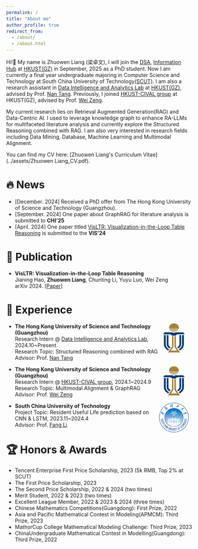 ```yaml
---
permalink: /
title: "About me"
author_profile: true
redirect_from: 
  - /about/
  - /about.html
---
```

Hi!👋 My name is Zhuowen Liang (梁卓文), I will join the [DSA](https://dsa.hkust-gz.edu.cn/), [Information Hub](https://infh.hkust-gz.edu.cn/) at [HKUST(GZ)](https://www.hkust-gz.edu.cn/) in September, 2025 as a PhD student.
Now I am currently a final year undergraduate majoring in Computer Science and Technology at South China University of Technology[(SCUT)](https://www.scut.edu.cn). 
I am also a research assistant in [Data Intelligence and Analytics Lab](https://github.com/HKUSTDial/) at [HKUST(GZ)](https://www.hkust-gz.edu.cn/), advised by Prof. [Nan Tang](https://nantang.github.io/). 
Previously, I joined [HKUST-CIVAL group](https://hkust-cival.com/) at HKUST(GZ), advised by Prof. [Wei Zeng](https://zeng-wei.com/).


My current research lies on Retrieval Augmented Generation(RAG) and Data-Centric AI. I used to leverage knowledge graph to enhance RA-LLMs for multifaceted literature analysis and currently explore the Structured Reasoning combined with RAG. I am also very interested in research fields including Data Mining, Database, Machine Learning and Multimodal Alignment.

<!-- am exploring graph based RAG assisted with Large Language Models to support scientific literature QA tasks.  -->

You can find my CV here: [Zhuowen Liang's Curriculum Vitae](../assets/Zhuowen Liang_CV.pdf).



# 🔥 News
- [December. 2024] Received a PhD offer from The Hong Kong University of Science and Technology (Guangzhou).
- [September. 2024] One paper about GraphRAG for literature analysis is submitted to **CHI'25**
- [April. 2024] One paper titled [VisLTR: Visualization-in-the-Loop Table Reasoning](https://arxiv.org/abs/2406.03753) is submitted to the **VIS'24**




# 📑 Publication
- **VisLTR: Visualization-in-the-Loop Table Reasoning** <br>
  Jianing Hao, **Zhuowen Liang**, Chunting Li, Yuyu Luo, Wei Zeng <br>
  arXiv 2024. [[Paper](https://arxiv.org/abs/2406.03753)]

# 🔎 Experience
  <p>
    <img src="images/HKUST.png" alt="HKUST" style="float: right; margin-right: 20px;; width: 60px; height: 80px;">
  </p>

- **The Hong Kong University of Science and Technology (Guangzhou)** <br>
  Research Intern @ [Data Intelligence and Analytics Lab](https://github.com/HKUSTDial/), 2024.10~Present <br>
  Research Topic: Structured Reasoning combined with RAG <br>
  Advisor: Prof. [Nan Tang](https://nantang.github.io/)

  <p>
    <img src="images/HKUST.png" alt="HKUST" style="float: right; margin-right: 20px;; width: 60px; height: 80px;">
  </p>
- **The Hong Kong University of Science and Technology (Guangzhou)** <br>
  Research Intern @ [HKUST-CIVAL group](https://hkust-cival.com/), 2024.1~2024.9 <br>
  Research Topic: Multimodal Alignment & GraphRAG <br>
  Advisor: Prof. [Wei Zeng](https://zeng-wei.com/)

  <p>
    <img src="images/SCUT.png" alt="SCUT" style="float: right; margin-right: 10px;; width: 80px; height: 80px;">
  </p>
- **South China University of Technology** <br>
  Project Topic: Resident Useful Life prediction based on CNN & LSTM, 2023.11~2024.4 <br>
  Advisor: Prof. [Fang Li](https://www2.scut.edu.cn/cs/2017/0129/c22285a327635/page.htm)




# 🏆 Honors & Awards
- Tencent Enterprise First Price Scholarship, 2023 (5k RMB, Top 2% at SCUT)
- The First Price Scholarship, 2023
- The Second Price Scholarship, 2022 & 2024 (two times)
- Merit Student, 2022 & 2023 (two times)
- Excellent League Member, 2022 & 2023 & 2024 (three times)
- Chinese Mathematics Competitions(Guangdong): First Prize, 2022
- Asia and Pacific Mathematical Contest in Modeling(APMCM): Third Prize, 2023
- MathorCup College Mathematical Modeling Challenge: Third Prize, 2023
- ChinaUndergraduate Mathematical Contest in Modelling(Guangdong): Third Prize, 2022
<!-- 🎓 -->








